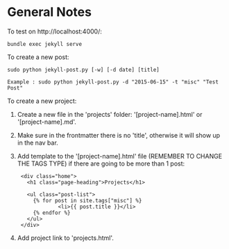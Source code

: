 General Notes
=============

To test on http://localhost:4000/:

	bundle exec jekyll serve


To create a new post:

	sudo python jekyll-post.py [-w] [-d date] [title]

	Example : sudo python jekyll-post.py -d "2015-06-15" -t "misc" "Test Post"

To create a new project:

1. Create a new file in the 'projects' folder: '[project-name].html' or '[project-name].md'.

2. Make sure in the frontmatter there is no 'title', otherwise it will show up in the nav bar.

3. Add template to the '[project-name].html' file (REMEMBER TO CHANGE THE TAGS TYPE) if there are going to be more than 1 post:
	
		<div class="home">
		  <h1 class="page-heading">Projects</h1>

		  <ul class="post-list">
		    {% for post in site.tags["misc"] %}
		            <li>{{ post.title }}</li>
		    {% endfor %}
		  </ul>
		</div>


4. Add project link to 'projects.html'.